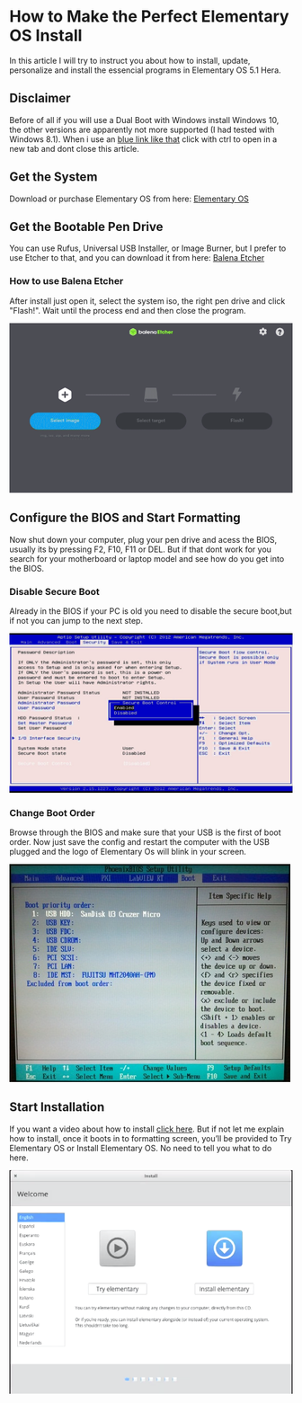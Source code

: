 # How to Make the Perfect Elementary OS Install

In this article I will try to instruct you about how to install, update, personalize and install the essencial programs in
Elementary OS 5.1 Hera.

## Disclaimer

Before of all if you will use a Dual Boot with Windows install Windows 10, the other versions are apparently not more supported
(I had tested with Windows 8.1). When i use an [blue link like that](https://corgiorgy.com/) click with ctrl to open in a new 
tab and dont close this article.

## Get the System

Download or purchase Elementary OS from here: [Elementary OS](https://elementary.io/)

## Get the Bootable Pen Drive
You can use Rufus, Universal USB Installer, or Image Burner, but I prefer to use Etcher to that, and you can download it from
here: [Balena Etcher](https://www.balena.io/etcher/)

### How to use Balena Etcher

After install just open it, select the system iso, the right pen drive and click "Flash!". Wait until the process end and then 
close the program.

![](gifs/etchertuturial.gif)

## Configure the BIOS and Start Formatting

Now shut down your computer, plug your pen drive and acess the BIOS, usually its by pressing F2, F10, F11 or DEL.
But if that dont work for you search for your motherboard or laptop model and see how do you get into the BIOS.

### Disable Secure Boot

Already in the BIOS if your PC is old you need to disable the secure boot,but if not you can jump to the next step.

![](pictures/secureboot.jpeg)

### Change Boot Order

Browse through the BIOS and make sure that your USB is the first of boot order.
Now just save the config and restart the computer with the USB plugged and the logo of Elementary Os will blink in your
screen.

![](pictures/bootorder.jpeg)

## Start Installation

If you want a video about how to install [click here](https://www.youtube.com/watch?v=S7bKOK9m3tM). But if not let me explain 
how to install, once it boots in to formatting screen, you’ll be provided to Try Elementary OS or Install Elementary OS. No 
need to tell you what to do here.

![](pictures/installation1.png)
